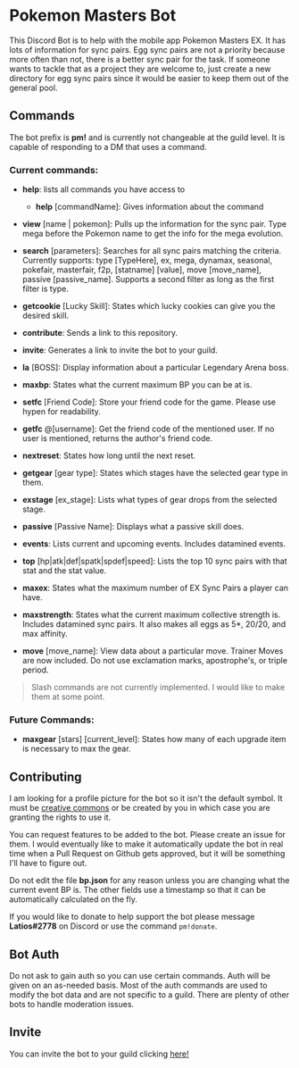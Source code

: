 # Pokemon Masters Bot
This Discord Bot is to help with the mobile app Pokemon Masters EX. It has lots of information for sync pairs. Egg sync pairs are not a priority because more often than not, there is a better sync pair for the task.  If someone wants to tackle that as a project they are welcome to, just create a new directory for egg sync pairs since it would be easier to keep them out of the general pool.

## Commands

The bot prefix is **pm!** and is currently not changeable at the guild level. It is capable of responding to a DM that uses a command.

### Current commands:
- **help**: lists all commands you have access to
   - **help** [commandName]: Gives information about the command

- **view** [name | pokemon]: Pulls up the information for the sync pair.  Type mega before the Pokemon name to get the info for the mega evolution.

- **search** [parameters]: Searches for all sync pairs matching the criteria.  Currently supports: type [TypeHere], ex, mega, dynamax, seasonal, pokefair, masterfair, f2p, [statname] [value], move [move_name], passive [passive_name].  Supports a second filter as long as the first filter is type.

- **getcookie** [Lucky Skill]: States which lucky cookies can give you the desired skill.

- **contribute**: Sends a link to this repository.

- **invite**: Generates a link to invite the bot to your guild.

- **la** [BOSS]: Display information about a particular Legendary Arena boss.

- **maxbp**: States what the current maximum BP you can be at is.

- **setfc** [Friend Code]: Store your friend code for the game.  Please use hypen for readability.

- **getfc** @[username]: Get the friend code of the mentioned user. If no user is mentioned, returns the author's friend code.

- **nextreset**: States how long until the next reset.

- **getgear** [gear type]: States which stages have the selected gear type in them.

- **exstage** [ex_stage]: Lists what types of gear drops from the selected stage.

- **passive** [Passive Name]: Displays what a passive skill does.

- **events**: Lists current and upcoming events.  Includes datamined events.

- **top** [hp|atk|def|spatk|spdef|speed]: Lists the top 10 sync pairs with that stat and the stat value.

- **maxex**: States what the maximum number of EX Sync Pairs a player can have.

- **maxstrength**: States what the current maximum collective strength is.  Includes datamined sync pairs.  It also makes all eggs as 5*, 20/20, and max affinity.

- **move** [move_name]: View data about a particular move.  Trainer Moves are now included. Do not use exclamation marks, apostrophe's, or triple period.
 
> Slash commands are not currently implemented. I would like to make them at some point.
 
### Future Commands:
 - **maxgear** [stars] [current_level]: States how many of each upgrade item is necessary to max the gear.  

## Contributing

I am looking for a profile picture for the bot so it isn't the default symbol.  It must be [creative commons](https://creativecommons.org/) or be created by you in which case you are granting the rights to use it.

You can request features to be added to the bot.  Please create an issue for them.  I would eventually like to make it automatically update the bot in real time when a Pull Request on Github gets approved, but it will be something I'll have to figure out.

Do not edit the file **bp.json** for any reason unless you are changing what the current event BP is. The other fields use a timestamp so that it can be automatically calculated on the fly.

If you would like to donate to help support the bot please message **Latios#2778** on Discord or use the command ```pm!donate```.

## Bot Auth
Do not ask to gain auth so you can use certain commands.  Auth will be given on an as-needed basis.  Most of the auth commands are used to modify the bot data and are not specific to a guild.  There are plenty of other bots to handle moderation issues.

## Invite
You can invite the bot to your guild clicking [here!](https://discord.com/api/oauth2/authorize?client_id=881659182942670878&scope=bot+applications.commands&permissions=105226701824)
